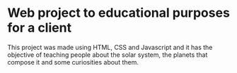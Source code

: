 # Web project to educational purposes for a client

This project was made using HTML, CSS and Javascript and it has the objective of teaching people about the solar system, the planets that compose it and some curiosities about them.